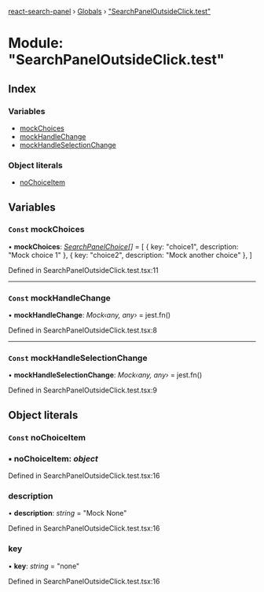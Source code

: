 [react-search-panel](../README.md) › [Globals](../globals.md) › ["SearchPanelOutsideClick.test"](_searchpaneloutsideclick_test_.md)

# Module: "SearchPanelOutsideClick.test"

## Index

### Variables

* [mockChoices](_searchpaneloutsideclick_test_.md#const-mockchoices)
* [mockHandleChange](_searchpaneloutsideclick_test_.md#const-mockhandlechange)
* [mockHandleSelectionChange](_searchpaneloutsideclick_test_.md#const-mockhandleselectionchange)

### Object literals

* [noChoiceItem](_searchpaneloutsideclick_test_.md#const-nochoiceitem)

## Variables

### `Const` mockChoices

• **mockChoices**: *[SearchPanelChoice](../interfaces/_searchpanel_.searchpanelchoice.md)[]* = [
  { key: "choice1", description: "Mock choice 1" },
  { key: "choice2", description: "Mock another choice" },
]

Defined in SearchPanelOutsideClick.test.tsx:11

___

### `Const` mockHandleChange

• **mockHandleChange**: *Mock‹any, any›* = jest.fn()

Defined in SearchPanelOutsideClick.test.tsx:8

___

### `Const` mockHandleSelectionChange

• **mockHandleSelectionChange**: *Mock‹any, any›* = jest.fn()

Defined in SearchPanelOutsideClick.test.tsx:9

## Object literals

### `Const` noChoiceItem

### ▪ **noChoiceItem**: *object*

Defined in SearchPanelOutsideClick.test.tsx:16

###  description

• **description**: *string* = "Mock None"

Defined in SearchPanelOutsideClick.test.tsx:16

###  key

• **key**: *string* = "none"

Defined in SearchPanelOutsideClick.test.tsx:16
